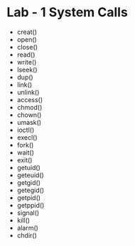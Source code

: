 # Lab - 1 System Calls
* creat()
* open()
* close()
* read()
* write()
* lseek()
* dup()
* link()
* unlink()
* access()
* chmod()
* chown()
* umask()
* ioctl()
* execl()
* fork()
* wait()
* exit()
* getuid()
* geteuid()
* getgid()
* getegid()
* getpid()
* getppid()
* signal()
* kill()
* alarm()
* chdir()
